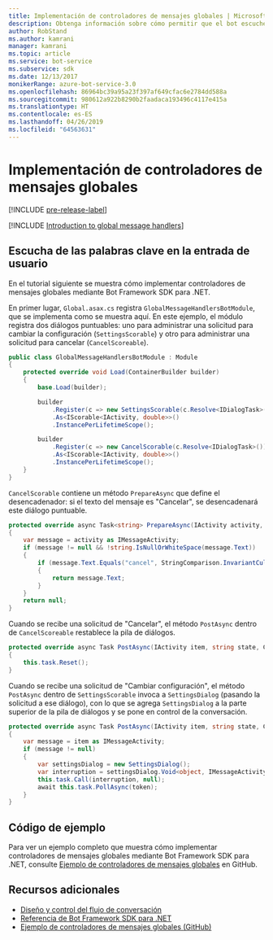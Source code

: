 ```yaml
---
title: Implementación de controladores de mensajes globales | Microsoft Docs
description: Obtenga información sobre cómo permitir que el bot escuche y controle la entrada de usuario que contiene ciertas palabras clave mediante Bot Framework SDK para .NET.
author: RobStand
ms.author: kamrani
manager: kamrani
ms.topic: article
ms.service: bot-service
ms.subservice: sdk
ms.date: 12/13/2017
monikerRange: azure-bot-service-3.0
ms.openlocfilehash: 86964bc39a95a23f397af649cfac6e2784dd588a
ms.sourcegitcommit: 980612a922b8290b2faadaca193496c4117e415a
ms.translationtype: HT
ms.contentlocale: es-ES
ms.lasthandoff: 04/26/2019
ms.locfileid: "64563631"
---
```

# <a name="implement-global-message-handlers"></a>Implementación de controladores de mensajes globales

[!INCLUDE [pre-release-label](../includes/pre-release-label-v3.md)]

[!INCLUDE [Introduction to global message handlers](../includes/snippet-global-handlers-intro.md)]

## <a name="listen-for-keywords-in-user-input"></a>Escucha de las palabras clave en la entrada de usuario

En el tutorial siguiente se muestra cómo implementar controladores de mensajes globales mediante Bot Framework SDK para .NET.

En primer lugar, `Global.asax.cs` registra `GlobalMessageHandlersBotModule`, que se implementa como se muestra aquí. En este ejemplo, el módulo registra dos diálogos puntuables: uno para administrar una solicitud para cambiar la configuración (`SettingsScorable`) y otro para administrar una solicitud para cancelar (`CancelScoreable`).

```cs
public class GlobalMessageHandlersBotModule : Module
{
    protected override void Load(ContainerBuilder builder)
    {
        base.Load(builder);

        builder
            .Register(c => new SettingsScorable(c.Resolve<IDialogTask>()))
            .As<IScorable<IActivity, double>>()
            .InstancePerLifetimeScope();

        builder
            .Register(c => new CancelScorable(c.Resolve<IDialogTask>()))
            .As<IScorable<IActivity, double>>()
            .InstancePerLifetimeScope();
    }
}
```

`CancelScorable` contiene un método `PrepareAsync` que define el desencadenador: si el texto del mensaje es "Cancelar", se desencadenará este diálogo puntuable.

```cs
protected override async Task<string> PrepareAsync(IActivity activity, CancellationToken token)
{
    var message = activity as IMessageActivity;
    if (message != null && !string.IsNullOrWhiteSpace(message.Text))
    {
        if (message.Text.Equals("cancel", StringComparison.InvariantCultureIgnoreCase))
        {
            return message.Text;
        }
    }
    return null;
}
```

Cuando se recibe una solicitud de "Cancelar", el método `PostAsync` dentro de `CancelScoreable` restablece la pila de diálogos. 

```cs
protected override async Task PostAsync(IActivity item, string state, CancellationToken token)
{
    this.task.Reset();
}
```

Cuando se recibe una solicitud de "Cambiar configuración", el método `PostAsync` dentro de `SettingsScorable` invoca a `SettingsDialog` (pasando la solicitud a ese diálogo), con lo que se agrega `SettingsDialog` a la parte superior de la pila de diálogos y se pone en control de la conversación.

```cs
protected override async Task PostAsync(IActivity item, string state, CancellationToken token)
{
    var message = item as IMessageActivity;
    if (message != null)
    {
        var settingsDialog = new SettingsDialog();
        var interruption = settingsDialog.Void<object, IMessageActivity>();
        this.task.Call(interruption, null);
        await this.task.PollAsync(token);
    }
}
```

## <a name="sample-code"></a>Código de ejemplo

Para ver un ejemplo completo que muestra cómo implementar controladores de mensajes globales mediante Bot Framework SDK para .NET, consulte <a href="https://github.com/Microsoft/BotBuilder-Samples/tree/master/CSharp/core-GlobalMessageHandlers" target="_blank">Ejemplo de controladores de mensajes globales</a> en GitHub.

## <a name="additional-resources"></a>Recursos adicionales

- [Diseño y control del flujo de conversación](../bot-service-design-conversation-flow.md)
- <a href="/dotnet/api/?view=botbuilder-3.12.2.4" target="_blank">Referencia de Bot Framework SDK para .NET</a>
- <a href="https://github.com/Microsoft/BotBuilder-Samples/tree/master/CSharp/core-GlobalMessageHandlers" target="_blank">Ejemplo de controladores de mensajes globales (GitHub)</a>
